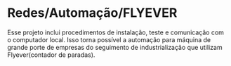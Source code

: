 # Redes/Automação/FLYEVER

Esse projeto inclui procedimentos de instalação, teste e comunicação com o computador local. Isso torna possível
a automação para máquina de grande porte de empresas do seguimento de industrialização que utilizam Flyever(contador de paradas). 
